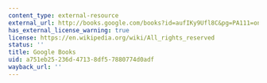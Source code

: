 ```yaml
---
content_type: external-resource
external_url: http://books.google.com/books?id=aufIKy9Ufl8C&pg=PA111=onepage
has_external_license_warning: true
license: https://en.wikipedia.org/wiki/All_rights_reserved
status: ''
title: Google Books
uid: a751eb25-236d-4713-8df5-7880774d0adf
wayback_url: ''
---
```

